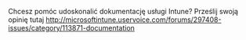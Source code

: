 <Token xmlns:xlink="http://www.w3.org/1999/xlink">Chcesz pomóc udoskonalić dokumentację usługi Intune? Prześlij swoją opinię  <externalLink>
              <linkText>tutaj</linkText>
              <linkUri>http://microsoftintune.uservoice.com/forums/297408-issues/category/113871-documentation</linkUri>
       </externalLink>
</Token>


<!--HONumber=May16_HO1-->


